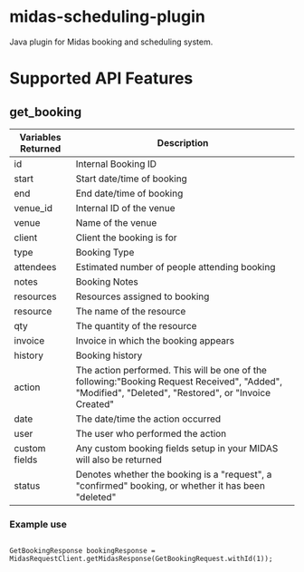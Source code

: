 # midas-scheduling-plugin
Java plugin for Midas booking and scheduling system.

# Supported API Features


## get_booking

Variables Returned | Description
-- | --
id | Internal Booking ID
start | Start date/time of booking
end | End date/time of booking
venue_id | Internal ID of the venue
venue | Name of the venue
client | Client the booking is for
type | Booking Type
attendees | Estimated number of people attending booking
notes | Booking Notes
resources | Resources assigned to booking
resource | The name of the resource
qty | The quantity of the resource
invoice | Invoice in which the booking appears
history | Booking history
action | The action performed. This will be one of the following:"Booking Request Received", "Added", "Modified", "Deleted", "Restored", or "Invoice Created"
date | The date/time the action occurred
user | The user who performed the action
custom fields | Any custom booking fields setup in your MIDAS will also be returned
status | Denotes whether the booking is a "request", a "confirmed" booking, or whether it has been "deleted"

### Example use

<code>
GetBookingResponse bookingResponse = MidasRequestClient.getMidasResponse(GetBookingRequest.withId(1));
</code>
